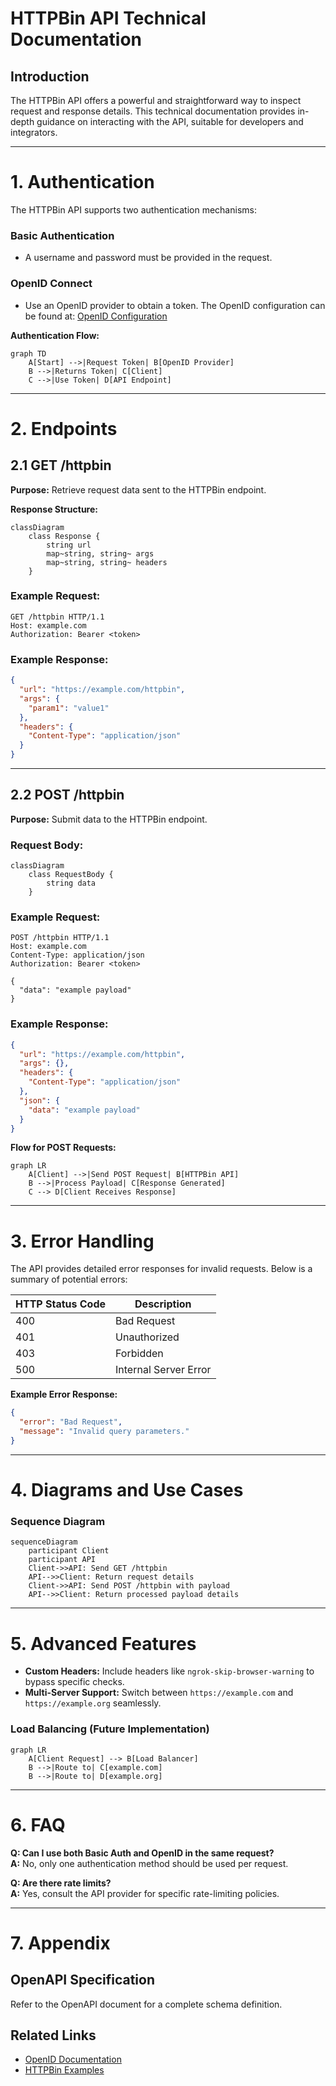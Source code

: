 # HTTPBin API Technical Documentation

## Introduction

The HTTPBin API offers a powerful and straightforward way to inspect request and response details. This technical documentation provides in-depth guidance on interacting with the API, suitable for developers and integrators.

---

# 1. Authentication

The HTTPBin API supports two authentication mechanisms:

### Basic Authentication
- A username and password must be provided in the request.

### OpenID Connect
- Use an OpenID provider to obtain a token. The OpenID configuration can be found at:
  [OpenID Configuration](https://myidp.com/.well-known/openid-configuration)

**Authentication Flow:**
```mermaid
graph TD
    A[Start] -->|Request Token| B[OpenID Provider]
    B -->|Returns Token| C[Client]
    C -->|Use Token| D[API Endpoint]
```

---

# 2. Endpoints

## 2.1 GET /httpbin

**Purpose:** Retrieve request data sent to the HTTPBin endpoint.

**Response Structure:**
```mermaid
classDiagram
    class Response {
        string url
        map~string, string~ args
        map~string, string~ headers
    }
```

### Example Request:
```http
GET /httpbin HTTP/1.1
Host: example.com
Authorization: Bearer <token>
```

### Example Response:
```json
{
  "url": "https://example.com/httpbin",
  "args": {
    "param1": "value1"
  },
  "headers": {
    "Content-Type": "application/json"
  }
}
```

---

## 2.2 POST /httpbin

**Purpose:** Submit data to the HTTPBin endpoint.

### Request Body:
```mermaid
classDiagram
    class RequestBody {
        string data
    }
```

### Example Request:
```http
POST /httpbin HTTP/1.1
Host: example.com
Content-Type: application/json
Authorization: Bearer <token>

{
  "data": "example payload"
}
```

### Example Response:
```json
{
  "url": "https://example.com/httpbin",
  "args": {},
  "headers": {
    "Content-Type": "application/json"
  },
  "json": {
    "data": "example payload"
  }
}
```

**Flow for POST Requests:**
```mermaid
graph LR
    A[Client] -->|Send POST Request| B[HTTPBin API]
    B -->|Process Payload| C[Response Generated]
    C --> D[Client Receives Response]
```

---

# 3. Error Handling

The API provides detailed error responses for invalid requests. Below is a summary of potential errors:

| HTTP Status Code | Description             |
|------------------|-------------------------|
| 400              | Bad Request             |
| 401              | Unauthorized            |
| 403              | Forbidden               |
| 500              | Internal Server Error   |

**Example Error Response:**
```json
{
  "error": "Bad Request",
  "message": "Invalid query parameters."
}
```

---

# 4. Diagrams and Use Cases

### Sequence Diagram
```mermaid
sequenceDiagram
    participant Client
    participant API
    Client->>API: Send GET /httpbin
    API-->>Client: Return request details
    Client->>API: Send POST /httpbin with payload
    API-->>Client: Return processed payload details
```

---

# 5. Advanced Features

- **Custom Headers:** Include headers like `ngrok-skip-browser-warning` to bypass specific checks.
- **Multi-Server Support:** Switch between `https://example.com` and `https://example.org` seamlessly.

### Load Balancing (Future Implementation)
```mermaid
graph LR
    A[Client Request] --> B[Load Balancer]
    B -->|Route to| C[example.com]
    B -->|Route to| D[example.org]
```

---

# 6. FAQ

**Q: Can I use both Basic Auth and OpenID in the same request?**  
**A:** No, only one authentication method should be used per request.

**Q: Are there rate limits?**  
**A:** Yes, consult the API provider for specific rate-limiting policies.

---

# 7. Appendix

## OpenAPI Specification
Refer to the OpenAPI document for a complete schema definition.

## Related Links
- [OpenID Documentation](https://openid.net/)
- [HTTPBin Examples](https://httpbin.org/)
